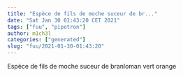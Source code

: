 ```yaml
---
title: "Espèce de fils de moche suceur de br..."
date: "Sat Jan 30 01:43:20 CET 2021"
tags: ["fuu", "pipotron"]
author: m1ch3l
categories: ["generated"]
slug: "fuu/2021-01-30-01:43:20"
---
```


Espèce de fils de moche suceur de branloman vert orange
